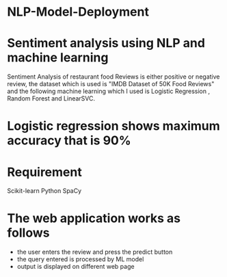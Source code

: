 # NLP-Model-Deployment
# Sentiment analysis using NLP and machine learning

Sentiment Analysis of restaurant food Reviews is either positive or negative review, the dataset which is used is "IMDB Dataset of 50K Food Reviews" and the following machine learning which I used is Logistic Regression , Random Forest and LinearSVC.

# Logistic regression shows maximum accuracy that is 90%

# Requirement

Scikit-learn
Python
SpaCy

# The web application works as follows 
- the user enters the review and press the predict button
- the query entered is processed by ML model
- output is displayed on different web page
